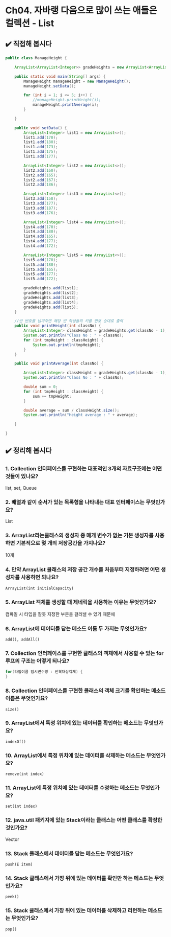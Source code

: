 # Ch04. 자바랭 다음으로 많이 쓰는 애들은 컬렉션 - List

## ✔️ 직접해 봅시다

```java
public class ManageHeight {

    ArrayList<ArrayList<Integer>> gradeHeights = new ArrayList<ArrayList<Integer>>();

    public static void main(String[] args) {
        ManageHeight manageHeight = new ManageHeight();
        manageHeight.setData();

        for (int i = 1; i <= 5; i++) {
            //manageHeight.printHeight(i);
            manageHeight.printAverage(i);
        }

    }

    public void setData() {
        ArrayList<Integer> list1 = new ArrayList<>();
        list1.add(170);
        list1.add(180);
        list1.add(173);
        list1.add(175);
        list1.add(177);

        ArrayList<Integer> list2 = new ArrayList<>();
        list2.add(160);
        list2.add(165);
        list2.add(167);
        list2.add(186);

        ArrayList<Integer> list3 = new ArrayList<>();
        list3.add(158);
        list3.add(177);
        list3.add(187);
        list3.add(176);

        ArrayList<Integer> list4 = new ArrayList<>();
        list4.add(170);
        list4.add(180);
        list4.add(165);
        list4.add(177);
        list4.add(172);

        ArrayList<Integer> list5 = new ArrayList<>();
        list5.add(170);
        list5.add(180);
        list5.add(165);
        list5.add(177);
        list5.add(172);

        gradeHeights.add(list1);
        gradeHeights.add(list2);
        gradeHeights.add(list3);
        gradeHeights.add(list4);
        gradeHeights.add(list5);
    }

    //반 번호를 넘겨주면 해당 반 학생들의 키를 번호 순대로 출력
    public void printHeight(int classNo) {
        ArrayList<Integer> classHeight = gradeHeights.get(classNo - 1);
        System.out.println("Class No : " + classNo);
        for (int tmpHeight : classHeight) {
            System.out.println(tmpHeight);
        }
    }

    public void printAverage(int classNo) {

        ArrayList<Integer> classHeight = gradeHeights.get(classNo - 1);
        System.out.println("Class No : " + classNo);

        double sum = 0;
        for (int tmpHeight : classHeight) {
            sum += tmpHeight;
        }

        double average = sum / classHeight.size();
        System.out.println("Height average : " + average);

    }

}
```

## ✔️ 정리해 봅시다

### 1. Collection 인터페이스를 구현하는 대표적인 3개의 자료구조에는 어떤 것들이 있나요?

list, set, Queue

### 2. 배열과 같이 순서가 있는 목록형을 나타내는 대표 인터페이스는 무엇인가요?

List

### 3. ArrayList라는클래스의 생성자 중 매개 변수가 없는 기본 생성자를 사용하면 기본적으로 몇 개의 저장공간을 가지나요?

10개

### 4. 만약 ArrayList 클래스의 저장 공간 개수를 처음부터 지정하려면 어떤 생성자를 사용하면 되나요?

`ArrayList(int initialCapacity)`

### 5. ArrayList 객체를 생성할 때 제네릭을 사용하는 이유는 무엇인가요?

컴파일 시 타입을 잘못 지정한 부분을 걸러낼 수 있기 때문에

### 6. ArrayList에 데이터를 담는 메소드 이름 두 가지는 무엇인가요?

`add(), addAll()`

### 7. Collection 인터페이스를 구현한 클래스의 객체에서 사용할 수 있는 for 루프의 구조는 어떻게 되나요?

```java
for(타입이름 임시변수명 : 반복대상객체) {
}
```

### 8. Collection 인터페이스를 구현한 클래스의 객체 크기를 확인하는 메소드 이름은 무엇인가요?

`size()`

### 9. ArrayList에서 특정 위치에 있는 데이터를 확인하는 메소드는 무엇인가요?

`indexOf()`

### 10. ArrayList에서 특정 위치에 있는 데이터를 삭제하는 메소드는 무엇인가요?

`remove(int index)`

### 11. ArrayList에 특정 위치에 있는 데이터를 수정하는 메소드는 무엇인가요?

`set(int index)`

### 12. java.util 패키지에 있는 Stack이라는 클래스는 어떤 클래스를 확장한 것인가요?

Vector

### 13. Stack 클래스에서 데이터를 담는 메소드는 무엇인가요?

`push(E item)`

### 14. Stack 클래스에서 가장 위에 있는 데이터를 확인만 하는 메소드는 무엇인가요?

`peek()`

### 15. Stack 클래스에서 가장 위에 있는 데이터를 삭제하고 리턴하는 메소드는 무엇인가요?

`pop()`